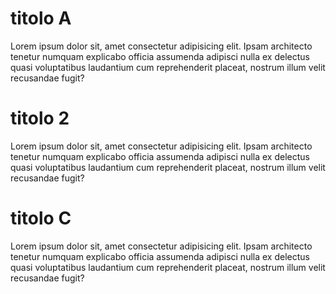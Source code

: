 # titolo A

Lorem ipsum dolor sit, amet consectetur adipisicing elit. Ipsam architecto tenetur numquam explicabo officia assumenda adipisci nulla ex delectus quasi voluptatibus laudantium cum reprehenderit placeat, nostrum illum velit recusandae fugit?

# titolo 2

Lorem ipsum dolor sit, amet consectetur adipisicing elit. Ipsam architecto tenetur numquam explicabo officia assumenda adipisci nulla ex delectus quasi voluptatibus laudantium cum reprehenderit placeat, nostrum illum velit recusandae fugit?

# titolo C

Lorem ipsum dolor sit, amet consectetur adipisicing elit. Ipsam architecto tenetur numquam explicabo officia assumenda adipisci nulla ex delectus quasi voluptatibus laudantium cum reprehenderit placeat, nostrum illum velit recusandae fugit?